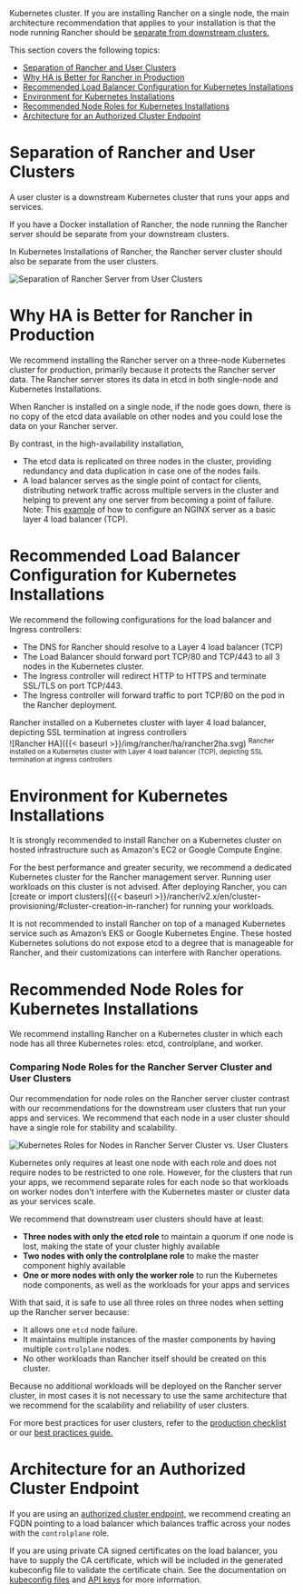 Kubernetes cluster. If you are installing Rancher on a single node, the main architecture recommendation that applies to your installation is that the node running Rancher should be [separate from downstream clusters.](#separation-of-rancher-and-user-clusters)

This section covers the following topics:

- [Separation of Rancher and User Clusters](#separation-of-rancher-and-user-clusters)
- [Why HA is Better for Rancher in Production](#why-ha-is-better-for-rancher-in-production)
- [Recommended Load Balancer Configuration for Kubernetes Installations](#recommended-load-balancer-configuration-for-ha-installations)
- [Environment for Kubernetes Installations](#environment-for-ha-installations)
- [Recommended Node Roles for Kubernetes Installations](#recommended-node-roles-for-ha-installations)
- [Architecture for an Authorized Cluster Endpoint](#architecture-for-an-authorized-cluster-endpoint)

# Separation of Rancher and User Clusters

A user cluster is a downstream Kubernetes cluster that runs your apps and services.

If you have a Docker installation of Rancher, the node running the Rancher server should be separate from your downstream clusters.

In Kubernetes Installations of Rancher, the Rancher server cluster should also be separate from the user clusters.

![Separation of Rancher Server from User Clusters]({{<baseurl>}}/img/rancher/rancher-architecture-separation-of-rancher-server.svg)

# Why HA is Better for Rancher in Production

We recommend installing the Rancher server on a three-node Kubernetes cluster for production, primarily because it protects the Rancher server data. The Rancher server stores its data in etcd in both single-node and Kubernetes Installations.

When Rancher is installed on a single node, if the node goes down, there is no copy of the etcd data available on other nodes and you could lose the data on your Rancher server.

By contrast, in the high-availability installation,

- The etcd data is replicated on three nodes in the cluster, providing redundancy and data duplication in case one of the nodes fails.
- A load balancer serves as the single point of contact for clients, distributing network traffic across multiple servers in the cluster and helping to prevent any one server from becoming a point of failure. Note: This [example]({{<baseurl>}}/rancher/v2.x/en/installation/k8s-install/create-nodes-lb/nginx/) of how to configure an NGINX server as a basic layer 4 load balancer (TCP).

# Recommended Load Balancer Configuration for Kubernetes Installations

We recommend the following configurations for the load balancer and Ingress controllers:

* The DNS for Rancher should resolve to a Layer 4 load balancer (TCP)
* The Load Balancer should forward port TCP/80 and TCP/443 to all 3 nodes in the Kubernetes cluster.
* The Ingress controller will redirect HTTP to HTTPS and terminate SSL/TLS on port TCP/443.
* The Ingress controller will forward traffic to port TCP/80 on the pod in the Rancher deployment.

<figcaption>Rancher installed on a Kubernetes cluster with layer 4 load balancer, depicting SSL termination at ingress controllers</figcaption>
![Rancher HA]({{< baseurl >}}/img/rancher/ha/rancher2ha.svg)
<sup>Rancher installed on a Kubernetes cluster with Layer 4 load balancer (TCP), depicting SSL termination at ingress controllers</sup>

# Environment for Kubernetes Installations

It is strongly recommended to install Rancher on a Kubernetes cluster on hosted infrastructure such as Amazon's EC2 or Google Compute Engine.

For the best performance and greater security, we recommend a dedicated Kubernetes cluster for the Rancher management server. Running user workloads on this cluster is not advised. After deploying Rancher, you can [create or import clusters]({{< baseurl >}}/rancher/v2.x/en/cluster-provisioning/#cluster-creation-in-rancher) for running your workloads.

It is not recommended to install Rancher on top of a managed Kubernetes service such as Amazon’s EKS or Google Kubernetes Engine. These hosted Kubernetes solutions do not expose etcd to a degree that is manageable for Rancher, and their customizations can interfere with Rancher operations.

# Recommended Node Roles for Kubernetes Installations 

We recommend installing Rancher on a Kubernetes cluster in which each node has all three Kubernetes roles: etcd, controlplane, and worker.

### Comparing Node Roles for the Rancher Server Cluster and User Clusters

Our recommendation for node roles on the Rancher server cluster contrast with our recommendations for the downstream user clusters that run your apps and services. We recommend that each node in a user cluster should have a single role for stability and scalability.

![Kubernetes Roles for Nodes in Rancher Server Cluster vs. User Clusters]({{<baseurl>}}/img/rancher/rancher-architecture-node-roles.svg)

Kubernetes only requires at least one node with each role and does not require nodes to be restricted to one role. However, for the clusters that run your apps, we recommend separate roles for each node so that workloads on worker nodes don't interfere with the Kubernetes master or cluster data as your services scale.

We recommend that downstream user clusters should have at least:

- **Three nodes with only the etcd role** to maintain a quorum if one node is lost, making the state of your cluster highly available
- **Two nodes with only the controlplane role** to make the master component highly available
- **One or more nodes with only the worker role** to run the Kubernetes node components, as well as the workloads for your apps and services

With that said, it is safe to use all three roles on three nodes when setting up the Rancher server because:

* It allows one `etcd` node failure.
* It maintains multiple instances of the master components by having multiple `controlplane` nodes.
* No other workloads than Rancher itself should be created on this cluster.

Because no additional workloads will be deployed on the Rancher server cluster, in most cases it is not necessary to use the same architecture that we recommend for the scalability and reliability of user clusters.

For more best practices for user clusters, refer to the [production checklist]({{<baseurl>}}/rancher/v2.x/en/cluster-provisioning/production) or our [best practices guide.]({{<baseurl>}}/rancher/v2.x/en/best-practices/management/#tips-for-scaling-and-reliability)

# Architecture for an Authorized Cluster Endpoint

If you are using an [authorized cluster endpoint,]({{<baseurl>}}/rancher/v2.x/en/overview/architecture/#4-authorized-cluster-endpoint) we recommend creating an FQDN pointing to a load balancer which balances traffic across your nodes with the `controlplane` role.

If you are using private CA signed certificates on the load balancer, you have to supply the CA certificate, which will be included in the generated kubeconfig file to validate the certificate chain. See the documentation on [kubeconfig files]({{<baseurl>}}/rancher/v2.x/en/k8s-in-rancher/kubeconfig/) and [API keys]({{<baseurl>}}/rancher/v2.x/en/user-settings/api-keys/#creating-an-api-key) for more information.